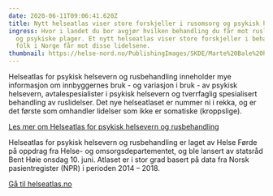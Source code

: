 ```yaml
---
date: 2020-06-11T09:06:41.620Z
title: Nytt helseatlas viser store forskjeller i rusomsorg og psykisk helsevern
ingress: Hvor i landet du bor avgjør hvilken behandling du får mot ruslidelser
  og psykiske plager. Et nytt helseatlas viser store forskjeller i behandlingen
  folk i Norge får mot disse lidelsene.
thumbnail: https://helse-nord.no/PublishingImages/SKDE/Marte%20Bale%20helseatlas%202020%201.jpg?RenditionID=3
---
```

​Helseatlas for psykisk helsevern og rusbehandling inneholder mye informasjon om innbyggernes bruk - og variasjon i bruk - av psykisk helsevern, avtalespesialister i psykisk helsevern og tverrfaglig spesialisert behandling av ruslidelser. Det nye helseatlaset er nummer ni i rekka, og er det første som omhandler lidelser som ikke er somatiske (kroppslige).

[Les mer om Helseatlas for psykisk helsevern og rusbehandling](https://helse-forde.no/nyhende/helseatlas-store-variasjonar-i-rusomsorg-og-psykisk-helsevern)

Helseatlas for psykisk helsevern og rusbehandling er laget av Helse Førde på oppdrag fra Helse- og omsorgsdepartementet, og ble lansert av statsråd Bent Høie onsdag 10. juni. Atlaset er i stor grad basert på data fra Norsk pasientregister (NPR) i perioden 2014 – 2018.

[Gå til helseatlas.no](https://helseatlas.no/)


